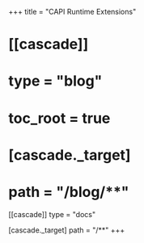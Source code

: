+++
title = "CAPI Runtime Extensions"

# [[cascade]]
# type = "blog"
# toc_root = true

#   [cascade._target]
#   path = "/blog/**"

[[cascade]]
type = "docs"

  [cascade._target]
  path = "/**"
+++
